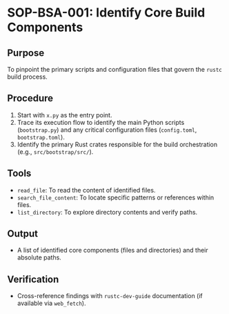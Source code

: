 # SOP-BSA-001: Identify Core Build Components

## Purpose
To pinpoint the primary scripts and configuration files that govern the `rustc` build process.

## Procedure
1.  Start with `x.py` as the entry point.
2.  Trace its execution flow to identify the main Python scripts (`bootstrap.py`) and any critical configuration files (`config.toml`, `bootstrap.toml`).
3.  Identify the primary Rust crates responsible for the build orchestration (e.g., `src/bootstrap/src/`).

## Tools
*   `read_file`: To read the content of identified files.
*   `search_file_content`: To locate specific patterns or references within files.
*   `list_directory`: To explore directory contents and verify paths.

## Output
*   A list of identified core components (files and directories) and their absolute paths.

## Verification
*   Cross-reference findings with `rustc-dev-guide` documentation (if available via `web_fetch`).
